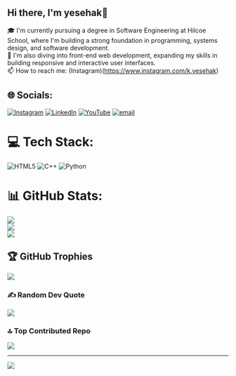 ## Hi there, I'm  yesehak👋


🎓 I'm currently pursuing a degree in Software Engineering at Hilcoe School, where I'm building a strong foundation in programming, systems design, and software development.<br>
🌱 I'm also diving into front-end web development, expanding my skills in building responsive and interactive user interfaces.<br>
📫 How to reach me: (Instagram)(https://www.instagram.com/k.yesehak)<br>


## 🌐 Socials:
[![Instagram](https://img.shields.io/badge/Instagram-%23E4405F.svg?logo=Instagram&logoColor=white)](https://instagram.com/k.yesehak) [![LinkedIn](https://img.shields.io/badge/LinkedIn-%230077B5.svg?logo=linkedin&logoColor=white)](https://linkedin.com/in/yesehakkebere) [![YouTube](https://img.shields.io/badge/YouTube-%23FF0000.svg?logo=YouTube&logoColor=white)](https://youtube.com/@@codeolympus) [![email](https://img.shields.io/badge/Email-D14836?logo=gmail&logoColor=white)](mailto:yesehakkebere@gmail.com) 

# 💻 Tech Stack:
![HTML5](https://img.shields.io/badge/html5-%23E34F26.svg?style=for-the-badge&logo=html5&logoColor=white) ![C++](https://img.shields.io/badge/c++-%2300599C.svg?style=for-the-badge&logo=c%2B%2B&logoColor=white) ![Python](https://img.shields.io/badge/python-3670A0?style=for-the-badge&logo=python&logoColor=ffdd54)
# 📊 GitHub Stats:
![](https://github-readme-stats.vercel.app/api?username=tonyk-code&theme=github_dark&hide_border=false&include_all_commits=true&count_private=false)<br/>
![](https://nirzak-streak-stats.vercel.app/?user=tonyk-code&theme=github_dark&hide_border=false)<br/>
![](https://github-readme-stats.vercel.app/api/top-langs/?username=tonyk-code&theme=github_dark&hide_border=false&include_all_commits=true&count_private=false&layout=compact)

## 🏆 GitHub Trophies
![](https://github-profile-trophy.vercel.app/?username=tonyk-code&theme=tokyonight&no-frame=false&no-bg=false&margin-w=4)

### ✍️ Random Dev Quote
![](https://quotes-github-readme.vercel.app/api?type=horizontal&theme=radical)

### 🔝 Top Contributed Repo
![](https://github-contributor-stats.vercel.app/api?username=tonyk-code&limit=5&theme=shadow_blue&combine_all_yearly_contributions=true)

---
[![](https://visitcount.itsvg.in/api?id=tonyk-code&icon=0&color=1)](https://visitcount.itsvg.in)

<!-- Proudly created with GPRM ( https://gprm.itsvg.in ) -->


